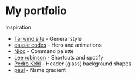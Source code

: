 # My portfolio

Inspiration

- [Tailwind site](https://tailwindcss.com/) - General style
- [cassie codes](https://www.cassie.codes/) - Hero and animations
- [Nico](https://nicobachner.com/) - Command palette
- [Lee robinson](https://leerob.io/) - Shortcuts and spotify
- [Pedro Kehl](https://pedrokehl.net/) - Header (glass) background shapes
- [paul](https://paul.mineev.me/) - Name gradient
